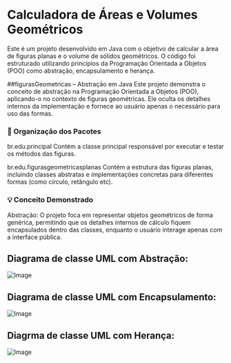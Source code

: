 # Calculadora de Áreas e Volumes Geométricos 
Este é um projeto desenvolvido em Java com o objetivo de calcular a área de figuras planas e o volume de sólidos geométricos. O código foi estruturado utilizando princípios da Programação Orientada a Objetos (POO) como abstração, encapsulamento e herança.


##figurasGeometricas – Abstração em Java
Este projeto demonstra o conceito de abstração na Programação Orientada a Objetos (POO), aplicando-o no contexto de figuras geométricas. Ele oculta os detalhes internos da implementação e fornece ao usuário apenas o necessário para uso das formas.

### 🧩 Organização dos Pacotes
br.edu.principal
Contém a classe principal responsável por executar e testar os métodos das figuras.

br.edu.figurasgeometricasplanas
Contém a estrutura das figuras planas, incluindo classes abstratas e implementações concretas para diferentes formas (como círculo, retângulo etc).

### 💡 Conceito Demonstrado
Abstração:
O projeto foca em representar objetos geométricos de forma genérica, permitindo que os detalhes internos de cálculo fiquem encapsulados dentro das classes, enquanto o usuário interage apenas com a interface pública.


## Diagrama de classe UML com Abstração: 

![Image](https://github.com/user-attachments/assets/ef635f2a-7eac-4531-9666-6116f08123ff)

##  Diagrama de classe UML com Encapsulamento: 
![Image](https://github.com/user-attachments/assets/67e8093d-4134-48cb-acac-96ee56244a8c)


## Diagrma de classe UML com Herança: 
![Image](https://github.com/user-attachments/assets/1e5863fe-6130-4094-af0c-be03bae40b92)
